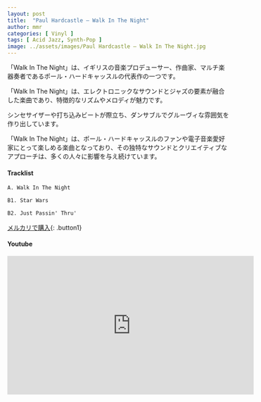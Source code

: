 ```yaml
---
layout: post
title:  "Paul Hardcastle – Walk In The Night"
author: mmr
categories: [ Vinyl ]
tags: [ Acid Jazz, Synth-Pop ]
image: ../assets/images/Paul Hardcastle – Walk In The Night.jpg
---
```


「Walk In The Night」は、イギリスの音楽プロデューサー、作曲家、マルチ楽器奏者であるポール・ハードキャッスルの代表作の一つです。

「Walk In The Night」は、エレクトロニックなサウンドとジャズの要素が融合した楽曲であり、特徴的なリズムやメロディが魅力です。

シンセサイザーや打ち込みビートが際立ち、ダンサブルでグルーヴィな雰囲気を作り出しています。

「Walk In The Night」は、ポール・ハードキャッスルのファンや電子音楽愛好家にとって楽しめる楽曲となっており、その独特なサウンドとクリエイティブなアプローチは、多くの人々に影響を与え続けています。


#### Tracklist
```md
A. Walk In The Night

B1. Star Wars

B2. Just Passin' Thru'
```

[メルカリで購入](https://jp.mercari.com/item/m96013184064?afid=6142608987){: .button1}

#### Youtube
<iframe width="560" height="315" src="https://www.youtube.com/embed/tpokU2vr1C0?si=sfO36A6g0cab6gs2" title="YouTube video player" frameborder="0" allow="accelerometer; autoplay; clipboard-write; encrypted-media; gyroscope; picture-in-picture; web-share" referrerpolicy="strict-origin-when-cross-origin" allowfullscreen></iframe>